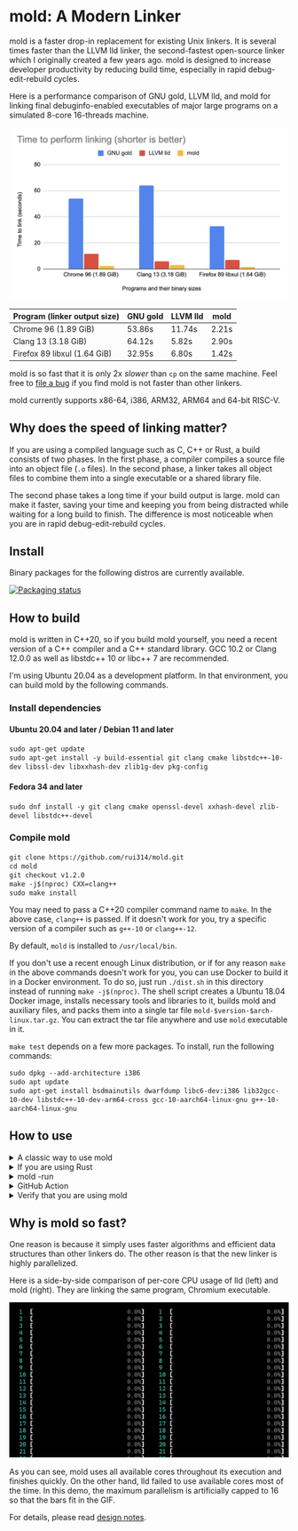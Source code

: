 # mold: A Modern Linker

mold is a faster drop-in replacement for existing Unix linkers.
It is several times faster than the LLVM lld linker, the second-fastest
open-source linker which I originally created a few years ago.
mold is designed to increase developer productivity by reducing
build time, especially in rapid debug-edit-rebuild cycles.

Here is a performance comparison of GNU gold, LLVM lld, and mold for
linking final debuginfo-enabled executables of major large programs
on a simulated 8-core 16-threads machine.

![Link speed comparison](docs/comparison.png)

| Program (linker output size)  | GNU gold | LLVM lld | mold
|-------------------------------|----------|----------|--------
| Chrome 96 (1.89 GiB)          | 53.86s   | 11.74s   | 2.21s
| Clang 13 (3.18 GiB)           | 64.12s   | 5.82s    | 2.90s
| Firefox 89 libxul (1.64 GiB)  | 32.95s   | 6.80s    | 1.42s

mold is so fast that it is only 2x _slower_ than `cp` on the same
machine. Feel free to [file a bug](https://github.com/rui314/mold/issues)
if you find mold is not faster than other linkers.

mold currently supports x86-64, i386, ARM32, ARM64 and 64-bit RISC-V.

## Why does the speed of linking matter?

If you are using a compiled language such as C, C++ or Rust, a build
consists of two phases. In the first phase, a compiler compiles a
source file into an object file (`.o` files). In the second phase,
a linker takes all object files to combine them into a single executable
or a shared library file.

The second phase takes a long time if your build output is large.
mold can make it faster, saving your time and keeping you from being
distracted while waiting for a long build to finish. The difference is
most noticeable when you are in rapid debug-edit-rebuild cycles.

## Install

Binary packages for the following distros are currently available.

[![Packaging status](https://repology.org/badge/vertical-allrepos/mold.svg)](https://repology.org/project/mold/versions)

## How to build

mold is written in C++20, so if you build mold yourself, you need a
recent version of a C++ compiler and a C++ standard library. GCC 10.2
or Clang 12.0.0 as well as libstdc++ 10 or libc++ 7 are recommended.

I'm using Ubuntu 20.04 as a development platform. In that environment,
you can build mold by the following commands.

### Install dependencies

#### Ubuntu 20.04 and later / Debian 11 and later

```shell
sudo apt-get update
sudo apt-get install -y build-essential git clang cmake libstdc++-10-dev libssl-dev libxxhash-dev zlib1g-dev pkg-config
```

#### Fedora 34 and later

```shell
sudo dnf install -y git clang cmake openssl-devel xxhash-devel zlib-devel libstdc++-devel
```

### Compile mold

```shell
git clone https://github.com/rui314/mold.git
cd mold
git checkout v1.2.0
make -j$(nproc) CXX=clang++
sudo make install
```

You may need to pass a C++20 compiler command name to `make`.
In the above case, `clang++` is passed. If it doesn't work for you,
try a specific version of a compiler such as `g++-10` or `clang++-12`.

By default, `mold` is installed to `/usr/local/bin`.

If you don't use a recent enough Linux distribution, or if for any reason
`make` in the above commands doesn't work for you, you can use Docker to
build it in a Docker environment. To do so, just run `./dist.sh` in this
directory instead of running `make -j$(nproc)`. The shell script creates a
Ubuntu 18.04 Docker image, installs necessary tools and libraries to it,
builds mold and auxiliary files, and packs them into a single tar file
`mold-$version-$arch-linux.tar.gz`. You can extract the tar file anywhere
and use `mold` executable in it.

`make test` depends on a few more packages. To install, run the following commands:

```shell
sudo dpkg --add-architecture i386
sudo apt update
sudo apt-get install bsdmainutils dwarfdump libc6-dev:i386 lib32gcc-10-dev libstdc++-10-dev-arm64-cross gcc-10-aarch64-linux-gnu g++-10-aarch64-linux-gnu
```

## How to use

<details><summary>A classic way to use mold</summary>

On Unix, the linker command (which is usually `/usr/bin/ld`) is
invoked indirectly by the compiler driver (which is usually `cc`,
`gcc` or `clang`), which is typically in turn indirectly invoked by
`make` or some other build system command.

If you can specify an additional command line option to your compiler
driver by modifying build system's config files, add one of the
following flags to use `mold` instead of `/usr/bin/ld`:

- Clang: pass `-fuse-ld=mold`

- GCC 12.1.0 (upcoming version) or later: pass `-fuse-ld=mold`

- GCC before 12.1.0: `-fuse-ld` does not accept `mold` as a valid
  argument, so you need to use `-B` option instead. `-B` is an option
  to tell GCC where to look for external commands such as `ld`.

  If you have installed mold with `make install`, there should be a
  directory named `/usr/libexec/mold` (or `/usr/local/libexec/mold`,
  depending on your $PREFIX), and `ld` command should be there. The
  `ld` is actually a symlink to `mold`. So, all you need is to pass
  `-B/usr/libexec/mold` (or `-B/usr/local/libexec/mold`) to GCC.

If you haven't installed `mold` to any `$PATH`, you can still pass
`-fuse-ld=/absolute/path/to/mold` to clang to use mold. GCC does not
take an absolute path as an argument for `-fuse-ld` though.

</details>

<details><summary>If you are using Rust</summary>

Create `.cargo/config.toml` in your project directory with the following:

```
[target.x86_64-unknown-linux-gnu]
linker = "clang"
rustflags = ["-C", "link-arg=-fuse-ld=/path/to/mold"]
```

where `/path/to/mold` is an absolute path to `mold` exectuable.
Please make sure you have installed `clang`.

If you want to use mold for all projects, put the above snippet to
`~/.cargo/config.toml`.

</details>

<details><summary>mold -run</summary>

It is sometimes very hard to pass an appropriate command line option
to `cc` to specify an alternative linker.  To deal with the situation,
mold has a feature to intercept all invocations of `ld`, `ld.lld` or
`ld.gold` and redirect it to itself. To use the feature, run `make`
(or another build command) as a subcommand of mold as follows:

```shell
mold -run make <make-options-if-any>
```

Internally, mold invokes a given command with `LD_PRELOAD` environment
variable set to its companion shared object file. The shared object
file intercepts all function calls to `exec(3)`-family functions to
replace `argv[0]` with `mold` if it is `ld`, `ld.gold` or `ld.lld`.

</details>

<details><summary>GitHub Action</summary>
If you want to use mold in your GitHub-hosted CI to speed up continuous
build, you can use <a href=https://github.com/rui314/setup-mold>setup-mold</a>
GitHub Action. GitHub runs a CI on a two-core machine, but mold is
still significantly faster than the default GNU linker there
especially when a program being linked is large.
</details>

<details><summary>Verify that you are using mold</summary>

mold leaves its identification string in `.comment` section in an output
file. You can print it out to verify that you are actually using mold.

```shell
readelf -p .comment <executable-file>

String dump of section '.comment':
  [     0]  GCC: (Ubuntu 10.2.0-5ubuntu1~20.04) 10.2.0
  [    2b]  mold 9a1679b47d9b22012ec7dfbda97c8983956716f7
```

If `mold` is in `.comment`, the file is created by mold.

</details>

## Why is mold so fast?

One reason is because it simply uses faster algorithms and efficient
data structures than other linkers do. The other reason is that the
new linker is highly parallelized.

Here is a side-by-side comparison of per-core CPU usage of lld (left)
and mold (right). They are linking the same program, Chromium
executable.

![CPU usage comparison in htop animation](docs/htop.gif)

As you can see, mold uses all available cores throughout its execution
and finishes quickly. On the other hand, lld failed to use available
cores most of the time. In this demo, the maximum parallelism is
artificially capped to 16 so that the bars fit in the GIF.

For details, please read [design notes](docs/design.md).
